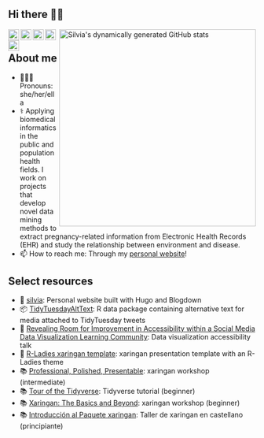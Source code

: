 ## Hi there 👋🏽

<link rel="stylesheet" href="https://use.fontawesome.com/releases/v5.6.1/css/all.css" integrity="sha384-gfdkjb5BdAXd+lj+gudLWI+BXq4IuLW5IT+brZEZsLFm++aCMlF1V92rMkPaX4PP" crossorigin="anonymous">

[<img align="right" width="400" alt="Silvia's dynamically generated GitHub stats" src="https://github-readme-stats.vercel.app/api?username=spcanelon&show_icons=true&title_color=002642&icon_color=a23e02&bg_color=ffffff&border_color=2e4963&text_color=173552"/>](https://github.com/spcanelon/)

<!--Languages
<img height="180em" src="https://github-readme-stats.vercel.app/api/top-langs/?username=spcanelon&theme=buefy&layout=compact&langs-count=5" />
-->

<a href="https://twitter.com/spcanelon">
  <img align="left" alt="Silvia's Twitter" width="22px" src="https://cdn.jsdelivr.net/npm/simple-icons@v3/icons/twitter.svg" />
</a>
<a href="https://github.com/spcanelon">
  <img align="left" alt="Silvia's Github" width="22px" src="https://cdn.jsdelivr.net/npm/simple-icons@v3/icons/github.svg" />
</a>
<a href="https://orcid.org/0000-0003-1709-1394">
  <img align="left" alt="Silvia's ORCID" width="22px" src="https://cdn.jsdelivr.net/npm/simple-icons@v3/icons/orcid.svg" />
</a>
<a href="https://scholar.google.com/citations?user=GAzkvpcAAAAJ&hl=en&oi=ao">
  <img align="left" alt="Silvia's GoogleScholar" width="22px" src="https://cdn.jsdelivr.net/npm/simple-icons@v3/icons/googlescholar.svg" />
</a>
<a href="https://www.linkedin.com/in/spcanelon/">
  <img align="left" alt="Silvia's LinkedIn" width="22px" src="https://cdn.jsdelivr.net/npm/simple-icons@v3/icons/linkedin.svg" />
</a>
<br>

## About me
- 👩🏽‍💻 Pronouns: she/her/ella
- ⚕️ Applying biomedical informatics in the public and population health fields. I work on projects that develop novel data mining methods to extract pregnancy-related information from Electronic Health Records (EHR) and study the relationship between environment and disease.
- 📫 How to reach me: Through my [personal website](https://silvia.rbind.io/contact)!

## Select resources
- 🔗 [silvia](https://github.com/spcanelon/silvia): Personal website built with Hugo and Blogdown
- 📦 [TidyTuesdayAltText](https://github.com/spcanelon/TidyTuesdayAltText): R data package containing alternative text for media attached to TidyTuesday tweets
- 💬 [Revealing Room for Improvement in Accessibility within a Social Media Data Visualization Learning Community](https://github.com/spcanelon/csvConf2021): Data visualization accessibility talk
- 📝 [R-Ladies xaringan template](https://github.com/spcanelon/RLadies-xaringan-template): xaringan presentation template with an R-Ladies theme
- 📚 [Professional, Polished, Presentable](https://github.com/presentable-user2021/website): xaringan workshop (intermediate)
- 📚 [Tour of the Tidyverse](https://github.com/spcanelon/tour-of-the-tidyverse): Tidyverse tutorial (beginner)
- 📚 [Xaringan: The Basics and Beyond](https://github.com/spcanelon/xaringan-basics-and-beyond): xaringan workshop (beginner)
- 📚 [Introducción al Paquete xaringan](https://github.com/spcanelon/xaringan-rladies-xalapa): Taller de xaringan en castellano (principiante)

<!--
## Tools
![R](https://img.shields.io/badge/-R-173552?style=for-the-badge&logo=R&logoColor=2365B7)
![RStudio](https://img.shields.io/badge/-Rstudio-173552?style=for-the-badge&logo=Rstudio&logoColor=#73A2CE)
![Markdown](http://img.shields.io/badge/-Markdown-173552?style=for-the-badge&logo=Markdown&logoColor=FFFFFF)
![SQL](https://img.shields.io/badge/-SQL-173552?style=for-the-badge&logo=MySQL&logoColor=FFFFFF&logoWidth=20)
![Git](http://img.shields.io/badge/-Git-173552?style=for-the-badge&logo=Git)
![Github](http://img.shields.io/badge/-Github-173552?style=for-the-badge&logo=Github&logoColor=FFFFFF)
![HTML5](https://img.shields.io/badge/-HTML5-173552?style=for-the-badge&logo=HTML5)
![CSS3](https://img.shields.io/badge/-CSS3-173552?style=for-the-badge&logo=CSS3&logoColor=2365B7)
![AdobeIllustrator](https://img.shields.io/badge/-AdobeIllustrator-173552?style=for-the-badge&logo=AdobeIllustrator&logoColor=FFFFFF)
![AdobePhotoshop](https://img.shields.io/badge/-AdobePhotoshop-173552?style=for-the-badge&logo=AdobePhotoshop&logoColor=FFFFFF)
-->

<!--
**spcanelon/spcanelon** is a ✨ _special_ ✨ repository because its `README.md` (this file) appears on your GitHub profile.

Here are some ideas to get you started:

- 🔭 I’m currently working on ...
- 🌱 I’m currently learning ...
- 👯 I’m looking to collaborate on ...
- 🤔 I’m looking for help with ...
- 💬 Ask me about ...
- 📫 How to reach me: ...
- 😄 Pronouns: ...
- ⚡ Fun fact: ...
-->
